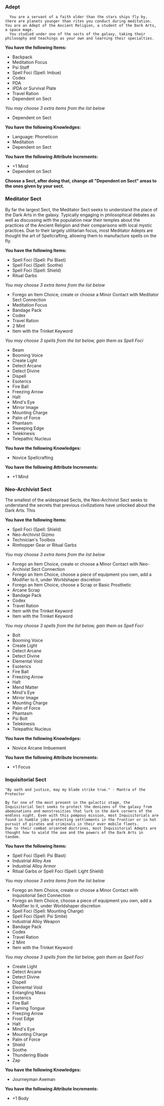 ### Adept
	  You are a servant of a faith older than the stars ships fly by, there are planets younger than rites you conduct during meditation. You are an Adept of the Ancient Religion, a student of the Dark Arts, a space mage.
	  You studied under one of the sects of the galaxy, taking their philosophy and teachings as your own and learning their specialties.

__You have the following Items:__
- Backpack
- Meditation Focus
- Psi Staff
- Spell Foci (Spell: Imbue)
- Codex
- PDA
- iPDA *or* Survival Plate
- Travel Ration
- Dependent on Sect

_You may choose 3 extra items from the list below_
- Dependent on Sect


__You have the following Knowledges:__
- Language: Phoneticon
- Meditation
- Dependent on Sect


__You have the following Attribute Increments:__
- +1 Mind
- Dependent on Sect


__Choose a Sect, after doing that, change all "Dependent on Sect" areas to the ones given by your sect.__

### Meditator Sect
By far the largest Sect, the Meditator Sect seeks to understand the place of the Dark Arts in the galaxy. Typically engaging in philosophical debates as well as discussing with the population near their temples about the practices of the Ancient Religion and their comparisons with local mystic practices.
Due to their largely utilitarian focus, most Meditator Adepts are thought the art of Spellcrafting, allowing them to manufacture spells on the fly.

__You have the following Items:__
- Spell Foci (Spell: Psi Blast)
- Spell Foci (Spell: Soothe)
- Spell Foci (Spell: Shield)
- Ritual Garbs

_You may choose 3 extra items from the list below_
- Forego an Item Choice, create or choose a Minor Contact with Meditator Sect Connection
- Meditation Focus
- Bandage Pack
- Codex
- Travel Ration
- 2 Mint
- Item with the Trinket Keyword

_You may choose 3 spells from the list below, gain them as Spell Foci_
- Beam
- Booming Voice
- Create Light
- Detect Arcane
- Detect Divine
- Dispell
- Esoterics
- Fire Ball
- Freezing Arrow
- Halt
- Mind's Eye
- Mirror Image
- Mounting Charge
- Palm of Force
- Phantasm
- Sweeping Edge
- Telekinesis
- Telepathic Nucleus

__You have the following Knowledges:__
- Novice Spellcrafting


__You have the following Attribute Increments:__
- +1 Mind

### Neo-Archivist Sect
The smallest of the widespread Sects, the Neo-Archivist Sect seeks to understand the secrets that previous civilizations have unlocked about the Dark Arts. This

__You have the following Items:__
- Spell Foci (Spell: Shield)
- Neo-Archivist Gizmo
- Technician's Toolbox
- Rimhopper Gear *or* Ritual Garbs

_You may choose 3 extra items from the list below_
- Forego an Item Choice, create or choose a Minor Contact with Neo-Archivist Sect Connection
- Forego an Item Choice, choose a piece of equipment you own, add a Modifier to it, under Worldshaper discretion
- Forego an Item Choice, choose a Scrap or Basic Prosthetic
- Arcane Scrap
- Bandage Pack
- Codex
- Travel Ration
- Item with the Trinket Keyword
- Item with the Trinket Keyword

_You may choose 3 spells from the list below, gain them as Spell Foci_
- Bolt
- Booming Voice
- Create Light
- Detect Arcane
- Detect Divine
- Elemental Void
- Esoterics
- Fire Ball
- Freezing Arrow
- Halt
- Mend Matter
- Mind's Eye
- Mirror Image
- Mounting Charge
- Palm of Force
- Phantasm
- Psi Bolt
- Telekinesis
- Telepathic Nucleus

__You have the following Knowledges:__
- Novice Arcane Imbuement


__You have the following Attribute Increments:__
- +1 Focus

### Inquisitorial Sect
	"By oath and justice, may my blade strike true." - Mantra of the Protector
	
	By far one of the most present in the galactic stage, the Inquisitorial Sect seeks to protect the denizens of the galaxy from abominations and monstrosities that lurk in the dark corners of the endless night. Even with this pompous mission, most Inquisitorials are found in humble jobs protecting settlements in the frontier or in hot pursuit of pirates and criminals in their ever mobile fleets.
	Due to their combat oriented doctrines, most Inquisitorial Adepts are thought how to wield the axe and the powers of the Dark Arts in tandem.

__You have the following Items:__
- Spell Foci (Spell: Psi Blast)
- Industrial Alloy Axe
- Industrial Alloy Armor
- Ritual Garbs *or* Spell Foci (Spell: Light Shield)

_You may choose 3 extra items from the list below_
- Forego an Item Choice, create or choose a Minor Contact with Inquisitorial Sect Connection
- Forego an Item Choice, choose a piece of equipment you own, add a Modifier to it, under Worldshaper discretion
- Spell Foci (Spell: Mounting Charge)
- Spell Foci (Spell: Psi Smite)
- Industrial Alloy Weapon
- Bandage Pack
- Codex
- Travel Ration
- 2 Mint
- Item with the Trinket Keyword

_You may choose 3 spells from the list below, gain them as Spell Foci_
- Create Light
- Detect Arcane
- Detect Divine
- Dispell
- Elemental Void
- Entangling Mass
- Esoterics
- Fire Ball
- Flaming Tongue
- Freezing Arrow
- Frost Edge
- Halt
- Mind's Eye
- Mounting Charge
- Palm of Force
- Shield
- Soothe
- Thundering Blade
- Zap


__You have the following Knowledges:__
- Journeyman Axeman


__You have the following Attribute Increments:__
- +1 Body